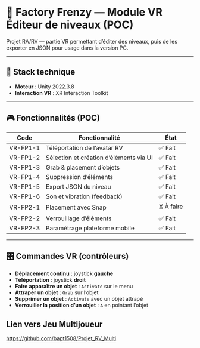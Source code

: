 # 🥽 Factory Frenzy — Module VR Éditeur de niveaux (POC)

Projet RA/RV — partie VR permettant d’éditer des niveaux, puis de les exporter en JSON pour usage dans la version PC.

---

## 🧱 Stack technique

- **Moteur** : Unity 2022.3.8
- **Interaction VR** : XR Interaction Toolkit

---

## 🎮 Fonctionnalités (POC)

| Code       | Fonctionnalité                                    | État      |
|------------|---------------------------------------------------|-----------|
| VR-FP1-1   | Téléportation de l’avatar RV                      | ✅ Fait |
| VR-FP1-2   | Sélection et création d’éléments via UI           | ✅ Fait |
| VR-FP1-3   | Grab & placement d’objets                         | ✅ Fait |
| VR-FP1-4   | Suppression d’éléments                            | ✅ Fait |
| VR-FP1-5   | Export JSON du niveau                             | ✅ Fait |
| VR-FP1-6   | Son et vibration (feedback)                       | ✅ Fait |
| VR-FP2-1   | Placement avec Snap                               | ⏳ À faire |
| VR-FP2-2   | Verrouillage d’éléments                           | ✅ Fait |
| VR-FP2-3   | Paramétrage plateforme mobile                     | ✅ Fait |

---

## 🎛️ Commandes VR (contrôleurs)

- **Déplacement continu** : joystick **gauche**
- **Téléportation** : joystick **droit**
- **Faire apparaître un objet** : `Activate` sur le menu
- **Attraper un objet** : `Grab` sur l’objet
- **Supprimer un objet** : `Activate` avec un objet attrapé
- **Verrouiller la position d’un objet** : `A` en pointant l’objet

## Lien vers Jeu Multijoueur
https://github.com/bapt1508/Projet_RV_Multi



